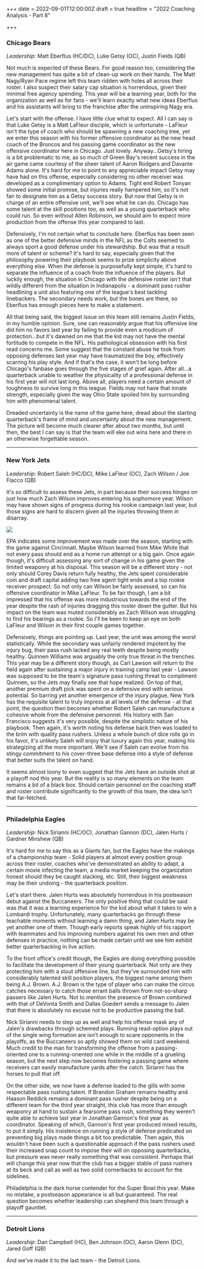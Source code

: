 +++
date = 2022-09-01T12:00:00Z
draft = true
headline = "2022 Coaching Analysis - Part 8"

+++
### Chicago Bears

_Leadership_: Matt Eberflus (HC/DC), Luke Getsy (OC), Justin Fields (QB)

Not much is expected of these Bears. For good reason too, considering the new management has quite a bit of clean-up work on their hands. The Matt Nagy/Ryan Pace regime left this team ridden with holes all across their roster. I also suspect their salary cap situation is horrendous, given their minimal free agency spending. This year will be a learning year, both for the organization as well as for fans - we'll learn exactly what new ideas Eberflus and his assistants will bring to the franchise after the uninspiring Nagy era.

Let's start with the offense. I have little clue what to expect. All I can say is that Luke Getsy is a Matt LaFleur disciple, which is unfortunate - LaFleur isn't the type of coach who should be spawning a new coaching tree, yet we enter this season with his former offensive coordinator as the new head coach of the Broncos and his passing game coordinator as the new offensive coordinator here in Chicago. Just lovely. Anyway...Getsy's hiring is a bit problematic to me, as so much of Green Bay's recent success in the air game came courtesy of the sheer talent of Aaron Rodgers and Davante Adams alone. It's hard for me to point to any appreciable impact Getsy may have had on this offense, especially considering no other receiver was developed as a complimentary option to Adams. Tight end Robert Tonyan showed some initial promise, but injuries really hampered him, so it's not fair to designate him as a Getsy success story. But now that Getsy is in charge of an entire offensive unit, we'll see what he can do. Chicago has some talent at the skill positions too, as well as a young quarterback who could run. So even without Allen Robinson, we should aim to expect more production from the offense this year compared to last.

Defensively, I'm not certain what to conclude here. Eberflus has been seen as one of the better defensive minds in the NFL as the Colts seemed to always sport a good defense under his stewardship. But was that a result more of talent or scheme? It's hard to say, especially given that the philosophy powering their playbook seems to prize simplicity above everything else. When the defense is purposefully kept simple, it's hard to separate the influence of a coach from the influence of the players. But luckily enough, the situation in Chicago with the defensive roster isn't that wildly different from the situation in Indianapolis - a dominant pass rusher headlining a unit also featuring one of the league's best tackling linebackers. The secondary needs work, but the bones are there, so Eberflus has enough pieces here to make a statement.

All that being said, the biggest issue on this team still remains Justin Fields, in my humble opinion. Sure, one can reasonably argue that his offensive line did him no favors last year by failing to provide even a modicum of protection...but it's dawned on me that the kid may not have the mental fortitude to compete in the NFL. His pathological obsession with his first read concerns me. Some suggest that the constant abuse he took from opposing defenses last year may have traumatized the boy, effectively scarring his play style. And if that's the case, it won't be long before Chicago's fanbase goes through the five stages of grief again. After all...a quarterback unable to weather the physicality of a professional defense in his first year will not last long. Above all, players need a certain amount of toughness to survive long in this league. Fields may not have that innate strength, especially given the way Ohio State spoiled him by surrounding him with phenomenal talent.

Dreaded uncertainty is the name of the game here, dread about the starting quarterback's frame of mind and uncertainty about the new management.  The picture will become much clearer after about two months, but until then, the best I can say is that the team will eke out wins here and there in an otherwise forgettable season.

***

### New York Jets

_Leadership_: Robert Saleh (HC/DC), Mike LaFleur (OC), Zach Wilson / Joe Flacco (QB)

It's so difficult to assess these Jets, in part because their success hinges on just how much Zach Wilson improves entering his sophomore year. Wilson may have shown signs of progress during his rookie campaign last year, but those signs are hard to discern given all the injuries throwing them in disarray.

![](/uploads/newyorkjetsoffense.png)

EPA indicates some improvement was made over the season, starting with the game against Cincinnati. Maybe Wilson learned from Mike White that not every pass should end as a home run attempt or a big gain. Once again though, it's difficult assessing any sort of change in his game given the limited weaponry at his disposal. This season will be a different story - not only should Corey Davis return fully healthy, the Jets spent considerable coin and draft capital adding two free agent tight ends and a top rookie receiver prospect. So not only can Wilson be fairly assessed, so can his offensive coordinator in Mike LaFleur. To be fair though, I am a bit impressed that his offense was more industrious towards the end of the year despite the rash of injuries dragging this roster down the gutter. But his impact on the team was muted considerably as Zach Wilson was struggling to find his bearings as a rookie. So I'll be keen to keep an eye on both LaFleur and Wilson in their first couple games together.

Defensively, things are pointing up. Last year, the unit was among the worst statistically. While the secondary was unfairly rendered impotent by the injury bug, their pass rush lacked any real teeth despite being mostly healthy. Quinnen Williams was arguably the only true threat in the trenches. This year may be a different story though, as Carl Lawson will return to the field again after sustaining a major injury in training camp last year - Lawson was supposed to be the team's signature pass rushing threat to compliment Quinnen, so the Jets may finally see that hope realized. On top of that, another premium draft pick was spent on a defensive end with serious potential. So barring yet another emergence of the injury plague, New York has the requisite talent to truly impress at all levels of the defense - at that point, the question then becomes whether Robert Saleh can manufacture a cohesive whole from the defensive personnel. His history with San Francisco suggests it's very possible, despite the simplistic nature of his playbook. Then again, it's worth noting his defense back then was loaded to the brim with quality pass rushers. Unless a whole bunch of dice rolls go in his favor, it's unlikely Saleh will enjoy that luxury again this year, making his strategizing all the more important. We'll see if Saleh can evolve from his stingy commitment to his cover-three base defense into a style of defense that better suits the talent on hand.

It seems almost loony to even suggest that the Jets have an outside shot at a playoff nod this year. But the reality is so many elements on the team remains a bit of a black box. Should certain personnel on the coaching staff and roster contribute significantly to the growth of this team, the idea isn't that far-fetched.

***

### Philadelphia Eagles

_Leadership_: Nick Sirianni (HC/OC), Jonathan Gannon (DC), Jalen Hurts / Gardner Minshew (QB)

It's hard for me to say this as a Giants fan, but the Eagles have the makings of a championship team - Solid players at almost every position group across their roster, coaches who've demonstrated an ability to adapt, a certain moxie infecting the team, a media market keeping the organization honest should they be caught slacking, etc. Still, their biggest weakness may be their undoing - the quarterback position.

Let's start there. Jalen Hurts was absolutely horrendous in his postseason debut against the Buccaneers. The only positive thing that could be said was that it was a learning experience for the kid about what it takes to win a Lombardi trophy. Unfortunately, many quarterbacks go through these teachable moments without learning a damn thing, and Jalen Hurts may be yet another one of them. Though early reports speak highly of his rapport with teammates and his improving numbers against his own men and other defenses in practice, nothing can be made certain until we see him exhibit better quarterbacking in live action.

To the front office's credit though, the Eagles are doing everything possible to facilitate the development of their young quarterback. Not only are they protecting him with a stout offensive line, but they've surrounded him with considerably talented skill position players, the biggest name among them being A.J. Brown. A.J. Brown is the type of player who can make the circus catches necessary to catch those errant balls thrown from not-so-sharp passers like Jalen Hurts. Not to mention the presence of Brown combined with that of DeVonta Smith and Dallas Goedert sends a message to Jalen that there is absolutely no excuse not to be productive passing the ball.

Nick Sirianni needs to step up as well and help his offense mask any of Jalen's drawbacks through schemed plays. Running read-option plays out of the single wing formation are isn't enough to scare opponents in the playoffs, as the Buccaneers so aptly showed them on wild card weekend. Much credit to the man for transforming the offense from a passing-oriented one to a running-oriented one while in the middle of a grueling season, but the next step now becomes fostering a passing game where receivers can easily manufacture yards after the catch. Sirianni has the horses to pull that off.

On the other side, we now have a defense loaded to the gills with some respectable pass rushing talent. If Brandon Graham remains healthy and Haason Reddick remains a dominant pass rusher despite being on a different team for the third year straight, this club has more than enough weaponry at hand to sustain a fearsome pass rush, something they weren't quite able to achieve last year in Jonathan Gannon's first year as coordinator. Speaking of which, Gannon's first year produced mixed results, to put it simply. His insistence on running a style of defense predicated on preventing big plays made things a bit too predictable. Then again, this wouldn't have been such a questionable approach if the pass rushers used their increased snap count to impose their will on opposing quarterbacks, but pressure was never really something that was consistent. Perhaps that will change this year now that the club has a bigger stable of pass rushers at its beck and call as well as two solid cornerbacks to account for the sidelines.

Philadelphia is the dark horse contender for the Super Bowl this year. Make no mistake, a postseason appearance is all but guaranteed. The real question becomes whether leadership can shepherd this team through a playoff gauntlet.

***

### Detroit Lions

_Leadership:_ Dan Campbell (HC), Ben Johnson (OC), Aaron Glenn (DC), Jared Goff (QB)

And we've made it to the last team - the Detroit Lions. 